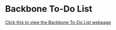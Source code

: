 # Backbone To-Do List 
[Click this to view the Backbone To-Do List webpage](https://exarp1.github.io/backboneDemo)

